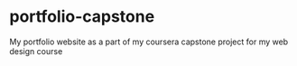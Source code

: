 # portfolio-capstone
My portfolio website as a part of my coursera capstone project for my web design course
